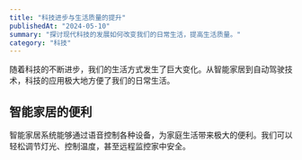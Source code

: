 ```yaml
---
title: "科技进步与生活质量的提升"
publishedAt: "2024-05-10"
summary: "探讨现代科技的发展如何改变我们的日常生活，提高生活质量。"
category: "科技"
---
```


随着科技的不断进步，我们的生活方式发生了巨大变化。从智能家居到自动驾驶技术，科技的应用极大地方便了我们的日常生活。

## 智能家居的便利

智能家居系统能够通过语音控制各种设备，为家庭生活带来极大的便利。我们可以轻松调节灯光、控制温度，甚至远程监控家中安全。
